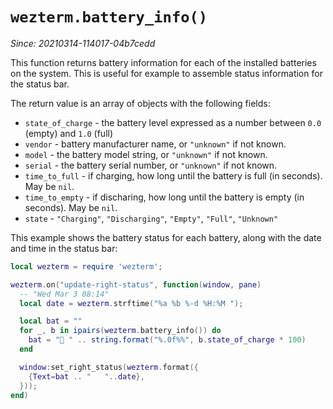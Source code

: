 # `wezterm.battery_info()`

*Since: 20210314-114017-04b7cedd*

This function returns battery information for each of the installed
batteries on the system.  This is useful for example to assemble
status information for the status bar.

The return value is an array of objects with the following fields:

* `state_of_charge` - the battery level expressed as a number between `0.0` (empty) and `1.0` (full)
* `vendor` - battery manufacturer name, or `"unknown"` if not known.
* `model` - the battery model string, or `"unknown"` if not known.
* `serial` - the battery serial number, or `"unknown"` if not known.
* `time_to_full` - if charging, how long until the battery is full (in seconds). May be `nil`.
* `time_to_empty` - if discharing, how long until the battery is empty (in seconds). May be `nil`.
* `state` - `"Charging"`, `"Discharging"`, `"Empty"`, `"Full"`, `"Unknown"`

This example shows the battery status for each battery, along with the date and time in the status bar:

```lua
local wezterm = require 'wezterm';

wezterm.on("update-right-status", function(window, pane)
  -- "Wed Mar 3 08:14"
  local date = wezterm.strftime("%a %b %-d %H:%M ");

  local bat = ""
  for _, b in ipairs(wezterm.battery_info()) do
    bat = "🔋 " .. string.format("%.0f%%", b.state_of_charge * 100)
  end

  window:set_right_status(wezterm.format({
    {Text=bat .. "   "..date},
  }));
end)
```
